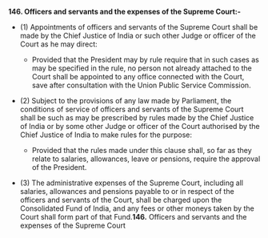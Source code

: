**146. Officers and servants and the expenses of the Supreme Court:-** 
- (1) Appointments of officers and servants of the Supreme Court shall be made by the Chief Justice of India or such other Judge or officer of the Court as he may direct:
	- Provided that the President may by rule require that in such cases as may be specified in the rule, no person not already attached to the Court shall be appointed to any office connected with the Court, save after consultation with the Union Public Service Commission.

- (2) Subject to the provisions of any law made by Parliament, the conditions of service of officers and servants of the Supreme Court shall be such as may be prescribed by rules made by the Chief Justice of India or by some other Judge or officer of the Court authorised by the Chief Justice of India to make rules for the purpose:
	- Provided that the rules made under this clause shall, so far as they relate to salaries, allowances, leave or pensions, require the approval of the President.

- (3) The administrative expenses of the Supreme Court, including all salaries, allowances and pensions payable to or in respect of the officers and servants of the Court, shall be charged upon the Consolidated Fund of India, and any fees or other moneys taken by the Court shall form part of that Fund.**146.** Officers and servants and the expenses of the Supreme Court